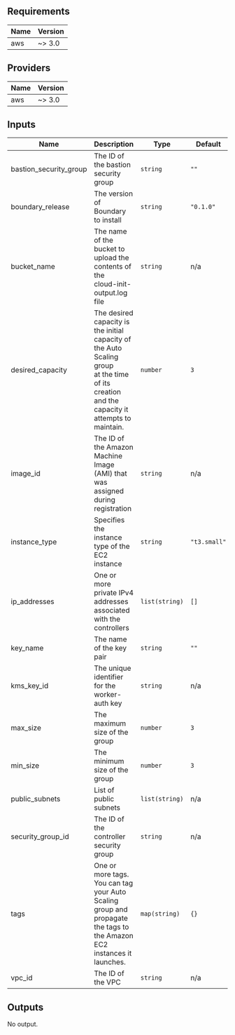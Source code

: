 <!-- BEGIN_TF_DOCS -->
## Requirements

| Name | Version |
|------|---------|
| aws | ~> 3.0 |

## Providers

| Name | Version |
|------|---------|
| aws | ~> 3.0 |

## Inputs

| Name | Description | Type | Default | Required |
|------|-------------|------|---------|:--------:|
| bastion\_security\_group | The ID of the bastion security group | `string` | `""` | no |
| boundary\_release | The version of Boundary to install | `string` | `"0.1.0"` | no |
| bucket\_name | The name of the bucket to upload the contents of the<br>cloud-init-output.log file | `string` | n/a | yes |
| desired\_capacity | The desired capacity is the initial capacity of the Auto Scaling group<br>at the time of its creation and the capacity it attempts to maintain. | `number` | `3` | no |
| image\_id | The ID of the Amazon Machine Image (AMI) that was assigned during registration | `string` | n/a | yes |
| instance\_type | Specifies the instance type of the EC2 instance | `string` | `"t3.small"` | no |
| ip\_addresses | One or more private IPv4 addresses associated with the controllers | `list(string)` | `[]` | no |
| key\_name | The name of the key pair | `string` | `""` | no |
| kms\_key\_id | The unique identifier for the worker-auth key | `string` | n/a | yes |
| max\_size | The maximum size of the group | `number` | `3` | no |
| min\_size | The minimum size of the group | `number` | `3` | no |
| public\_subnets | List of public subnets | `list(string)` | n/a | yes |
| security\_group\_id | The ID of the controller security group | `string` | n/a | yes |
| tags | One or more tags. You can tag your Auto Scaling group and propagate the tags to<br>the Amazon EC2 instances it launches. | `map(string)` | `{}` | no |
| vpc\_id | The ID of the VPC | `string` | n/a | yes |

## Outputs

No output.
<!-- END_TF_DOCS -->
